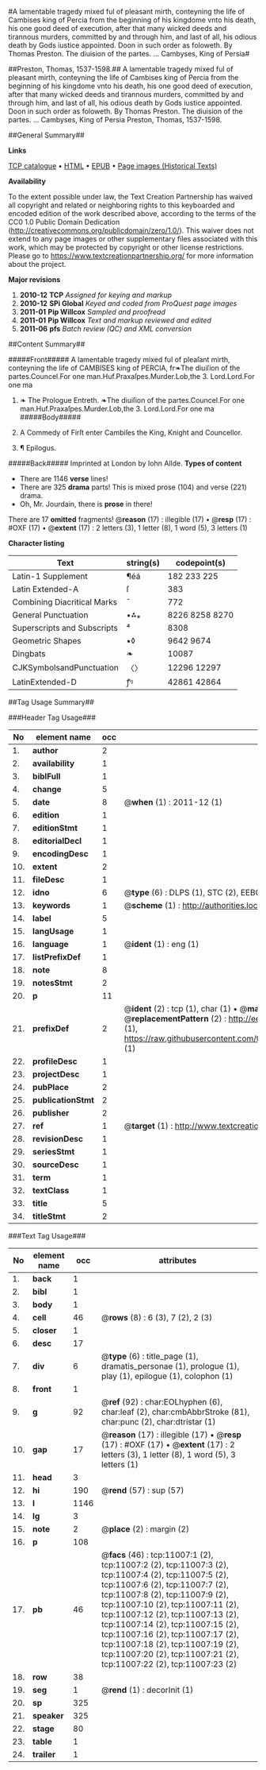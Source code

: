 #A lamentable tragedy mixed ful of pleasant mirth, conteyning the life of Cambises king of Percia from the beginning of his kingdome vnto his death, his one good deed of execution, after that many wicked deeds and tirannous murders, committed by and through him, and last of all, his odious death by Gods iustice appointed. Doon in such order as foloweth. By Thomas Preston. The diuision of the partes. ... Cambyses, King of Persia#

##Preston, Thomas, 1537-1598.##
A lamentable tragedy mixed ful of pleasant mirth, conteyning the life of Cambises king of Percia from the beginning of his kingdome vnto his death, his one good deed of execution, after that many wicked deeds and tirannous murders, committed by and through him, and last of all, his odious death by Gods iustice appointed. Doon in such order as foloweth. By Thomas Preston. The diuision of the partes. ...
Cambyses, King of Persia
Preston, Thomas, 1537-1598.

##General Summary##

**Links**

[TCP catalogue](http://www.ota.ox.ac.uk/tcp/)  • 
[HTML](http://tei.it.ox.ac.uk/tcp/Texts-HTML/free/A10/A10041.html)  • 
[EPUB](http://tei.it.ox.ac.uk/tcp/Texts-EPUB/free/A10/A10041.epub) • 
[Page images (Historical Texts)](https://historicaltexts.jisc.ac.uk/eebo-99846069e)

**Availability**

To the extent possible under law, the Text Creation Partnership has waived all copyright and related or neighboring rights to this keyboarded and encoded edition of the work described above, according to the terms of the CC0 1.0 Public Domain Dedication (http://creativecommons.org/publicdomain/zero/1.0/). This waiver does not extend to any page images or other supplementary files associated with this work, which may be protected by copyright or other license restrictions. Please go to https://www.textcreationpartnership.org/ for more information about the project.

**Major revisions**

1. __2010-12__ __TCP__ *Assigned for keying and markup*
1. __2010-12__ __SPi Global__ *Keyed and coded from ProQuest page images*
1. __2011-01__ __Pip Willcox__ *Sampled and proofread*
1. __2011-01__ __Pip Willcox__ *Text and markup reviewed and edited*
1. __2011-06__ __pfs__ *Batch review (QC) and XML conversion*

##Content Summary##

#####Front#####
A lamentable tragedy mixed ful of pleaſant mirth, conteyning the life of CAMBISES king of PERCIA, fr❧The diuiſion of the partes.Councel.For one man.Huf.Praxaſpes.Murder.Lob,the 3. Lord.Lord.For one ma
1. ❧ The Prologue Entreth.
❧The diuiſion of the partes.Councel.For one man.Huf.Praxaſpes.Murder.Lob,the 3. Lord.Lord.For one ma
#####Body#####

1. A Commedy of Firſt enter Cambiſes the King, Knight and Councellor.

1. ¶ Epilogus.

#####Back#####
Imprinted at London by Iohn Allde.
**Types of content**

  * There are 1146 **verse** lines!
  * There are 325 **drama** parts! This is mixed prose (104) and verse (221) drama.
  * Oh, Mr. Jourdain, there is **prose** in there!

There are 17 **omitted** fragments! 
 @__reason__ (17) : illegible (17)  •  @__resp__ (17) : #OXF (17)  •  @__extent__ (17) : 2 letters (3), 1 letter (8), 1 word (5), 3 letters (1)

**Character listing**


|Text|string(s)|codepoint(s)|
|---|---|---|
|Latin-1 Supplement|¶éá|182 233 225|
|Latin Extended-A|ſ|383|
|Combining             Diacritical Marks|̄|772|
|General Punctuation|•⁂⁎|8226 8258 8270|
|Superscripts             and Subscripts|⁴|8308|
|Geometric Shapes|▪◊|9642 9674|
|Dingbats|❧|10087|
|CJKSymbolsandPunctuation|〈〉|12296 12297|
|LatinExtended-D|ꝭꝰ|42861 42864|

##Tag Usage Summary##

###Header Tag Usage###

|No|element name|occ|attributes|
|---|---|---|---|
|1.|__author__|2||
|2.|__availability__|1||
|3.|__biblFull__|1||
|4.|__change__|5||
|5.|__date__|8| @__when__ (1) : 2011-12 (1)|
|6.|__edition__|1||
|7.|__editionStmt__|1||
|8.|__editorialDecl__|1||
|9.|__encodingDesc__|1||
|10.|__extent__|2||
|11.|__fileDesc__|1||
|12.|__idno__|6| @__type__ (6) : DLPS (1), STC (2), EEBO-CITATION (1), PROQUEST (1), VID (1)|
|13.|__keywords__|1| @__scheme__ (1) : http://authorities.loc.gov/ (1)|
|14.|__label__|5||
|15.|__langUsage__|1||
|16.|__language__|1| @__ident__ (1) : eng (1)|
|17.|__listPrefixDef__|1||
|18.|__note__|8||
|19.|__notesStmt__|2||
|20.|__p__|11||
|21.|__prefixDef__|2| @__ident__ (2) : tcp (1), char (1)  •  @__matchPattern__ (2) : ([0-9\-]+):([0-9IVX]+) (1), (.+) (1)  •  @__replacementPattern__ (2) : http://eebo.chadwyck.com/downloadtiff?vid=$1&page=$2 (1), https://raw.githubusercontent.com/textcreationpartnership/Texts/master/tcpchars.xml#$1 (1)|
|22.|__profileDesc__|1||
|23.|__projectDesc__|1||
|24.|__pubPlace__|2||
|25.|__publicationStmt__|2||
|26.|__publisher__|2||
|27.|__ref__|1| @__target__ (1) : http://www.textcreationpartnership.org/docs/. (1)|
|28.|__revisionDesc__|1||
|29.|__seriesStmt__|1||
|30.|__sourceDesc__|1||
|31.|__term__|1||
|32.|__textClass__|1||
|33.|__title__|5||
|34.|__titleStmt__|2||


###Text Tag Usage###

|No|element name|occ|attributes|
|---|---|---|---|
|1.|__back__|1||
|2.|__bibl__|1||
|3.|__body__|1||
|4.|__cell__|46| @__rows__ (8) : 6 (3), 7 (2), 2 (3)|
|5.|__closer__|1||
|6.|__desc__|17||
|7.|__div__|6| @__type__ (6) : title_page (1), dramatis_personae (1), prologue (1), play (1), epilogue (1), colophon (1)|
|8.|__front__|1||
|9.|__g__|92| @__ref__ (92) : char:EOLhyphen (6), char:leaf (2), char:cmbAbbrStroke (81), char:punc (2), char:dtristar (1)|
|10.|__gap__|17| @__reason__ (17) : illegible (17)  •  @__resp__ (17) : #OXF (17)  •  @__extent__ (17) : 2 letters (3), 1 letter (8), 1 word (5), 3 letters (1)|
|11.|__head__|3||
|12.|__hi__|190| @__rend__ (57) : sup (57)|
|13.|__l__|1146||
|14.|__lg__|3||
|15.|__note__|2| @__place__ (2) : margin (2)|
|16.|__p__|108||
|17.|__pb__|46| @__facs__ (46) : tcp:11007:1 (2), tcp:11007:2 (2), tcp:11007:3 (2), tcp:11007:4 (2), tcp:11007:5 (2), tcp:11007:6 (2), tcp:11007:7 (2), tcp:11007:8 (2), tcp:11007:9 (2), tcp:11007:10 (2), tcp:11007:11 (2), tcp:11007:12 (2), tcp:11007:13 (2), tcp:11007:14 (2), tcp:11007:15 (2), tcp:11007:16 (2), tcp:11007:17 (2), tcp:11007:18 (2), tcp:11007:19 (2), tcp:11007:20 (2), tcp:11007:21 (2), tcp:11007:22 (2), tcp:11007:23 (2)|
|18.|__row__|38||
|19.|__seg__|1| @__rend__ (1) : decorInit (1)|
|20.|__sp__|325||
|21.|__speaker__|325||
|22.|__stage__|80||
|23.|__table__|1||
|24.|__trailer__|1||
